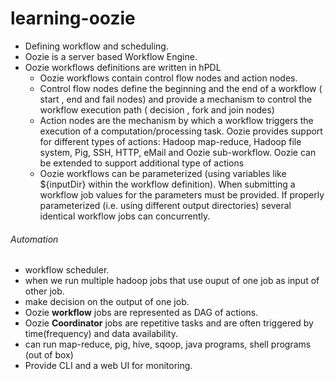# learning-oozie

* Defining workflow and scheduling.
* Oozie is a server based Workflow Engine.
* Oozie workflows definitions are written in hPDL
  * Oozie workflows contain control flow nodes and action nodes.
  * Control flow nodes define the beginning and the end of a workflow ( start , end and fail nodes) and provide a mechanism to control the workflow execution path ( decision , fork and join nodes)
  * Action nodes are the mechanism by which a workflow triggers the execution of a computation/processing task. Oozie provides support for different types of actions: Hadoop map-reduce, Hadoop file system, Pig, SSH, HTTP, eMail and Oozie sub-workflow. Oozie can be extended to support additional type of actions
  * Oozie workflows can be parameterized (using variables like ${inputDir} within the workflow definition). When submitting a workflow job values for the parameters must be provided. If properly parameterized (i.e. using different output directories) several identical workflow jobs can concurrently.

###### Automation
* workflow scheduler.
* when we run multiple hadoop jobs that use ouput of one job as input of other job.
* make decision on the output of one job.
* Oozie **workflow** jobs are represented as DAG of actions.
* Oozie **Coordinator** jobs are repetitive tasks and are often triggered by time(frequency) and data availability.
* can run map-reduce, pig, hive, sqoop, java programs, shell programs (out of box)
* Provide CLI and a web UI for monitoring.
  


